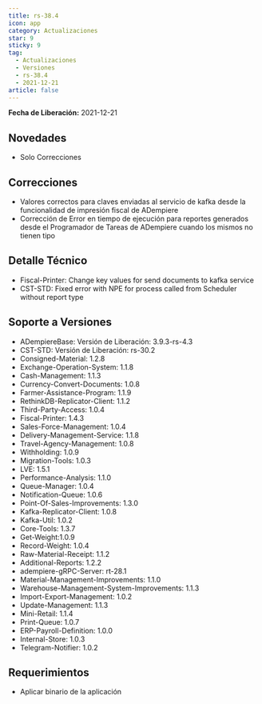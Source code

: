 ```yaml
---
title: rs-38.4
icon: app
category: Actualizaciones
star: 9
sticky: 9
tag:
  - Actualizaciones
  - Versiones
  - rs-38.4
  - 2021-12-21
article: false
---
```


**Fecha de Liberación:** 2021-12-21

## Novedades

- Solo Correcciones

## Correcciones

- Valores correctos para claves enviadas al servicio de kafka desde la funcionalidad de impresión fiscal de ADempiere
- Corrección de Error en tiempo de ejecución para reportes generados desde el Programador de Tareas de ADempiere cuando los mismos no tienen tipo

## Detalle Técnico

- Fiscal-Printer: Change key values for send documents to kafka service
- CST-STD: Fixed error with NPE for process called from Scheduler without report type

## Soporte a Versiones

- ADempiereBase: Versión de Liberación: 3.9.3-rs-4.3
- CST-STD: Versión de Liberación: rs-30.2
- Consigned-Material: 1.2.8
- Exchange-Operation-System: 1.1.8
- Cash-Management: 1.1.3
- Currency-Convert-Documents: 1.0.8
- Farmer-Assistance-Program: 1.1.9
- RethinkDB-Replicator-Client: 1.1.2
- Third-Party-Access: 1.0.4
- Fiscal-Printer: 1.4.3
- Sales-Force-Management: 1.0.4
- Delivery-Management-Service: 1.1.8
- Travel-Agency-Management: 1.0.8
- Withholding: 1.0.9
- Migration-Tools: 1.0.3
- LVE: 1.5.1
- Performance-Analysis: 1.1.0
- Queue-Manager: 1.0.4
- Notification-Queue: 1.0.6
- Point-Of-Sales-Improvements: 1.3.0
- Kafka-Replicator-Client: 1.0.8
- Kafka-Util: 1.0.2
- Core-Tools: 1.3.7
- Get-Weight:1.0.9
- Record-Weight: 1.0.4
- Raw-Material-Receipt: 1.1.2
- Additional-Reports: 1.2.2
- adempiere-gRPC-Server: rt-28.1
- Material-Management-Improvements: 1.1.0
- Warehouse-Management-System-Improvements: 1.1.3
- Import-Export-Management: 1.0.2
- Update-Management: 1.1.3
- Mini-Retail: 1.1.4
- Print-Queue: 1.0.7
- ERP-Payroll-Definition: 1.0.0
- Internal-Store: 1.0.3
- Telegram-Notifier: 1.0.2

## Requerimientos

- Aplicar binario de la aplicación
